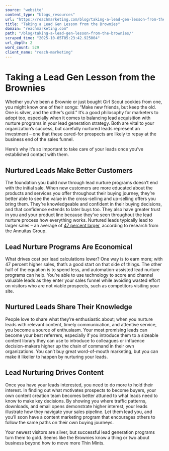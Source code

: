```yaml
---
source: "website"
content_type: "blogs_resources"
url: "https://reachmarketing.com/blog/taking-a-lead-gen-lesson-from-the-brownies/"
title: "Taking a Lead Gen Lesson from the Brownies"
domain: "reachmarketing.com"
path: "/blog/taking-a-lead-gen-lesson-from-the-brownies/"
scraped_time: "2025-10-05T05:23:42.925004"
url_depth: 2
word_count: 529
client_name: "reach-marketing"
---
```


# Taking a Lead Gen Lesson from the Brownies

Whether you’ve been a Brownie or just bought Girl Scout cookies from one, you might know one of their songs: “Make new friends, but keep the old. One is silver, and the other’s gold.” It’s a good philosophy for marketers to adopt too, especially when it comes to balancing lead acquisition with nurture programs in your lead generation strategy. Both are vital to your organization’s success, but carefully nurtured leads represent an investment – one that these cared-for prospects are likely to repay at the business end of the sales funnel.

Here’s why it’s so important to take care of your leads once you’ve established contact with them.

## Nurtured Leads Make Better Customers

The foundation you build now through lead nurture programs doesn’t end with the initial sale. When new customers are more educated about the products and services you offer throughout their buying journey, they’re better able to see the value in the cross-selling and up-selling offers you bring them. They’re knowledgeable and confident in their buying decisions, and that confidence extends to later buys too. They also have greater trust in you and your product line because they’ve seen throughout the lead nurture process how everything works. Nurtured leads typically lead to larger sales – an average of [47 percent larger](https://www.mdprospects.com/blog/detail/2016/06/15/why-do-nurtured-leads-make-47-larger-purchases.html?page=3), according to research from the Annuitas Group.

## Lead Nurture Programs Are Economical

What drives cost per lead calculations lower? One way is to earn more; with 47 percent higher sales, that’s a good start on that side of things. The other half of the equation is to spend less, and automation-assisted lead nurture programs can help. You’re able to use technology to score and channel valuable leads as they enter your sales funnel while avoiding wasted effort on visitors who are not viable prospects, such as competitors visiting your site.

## Nurtured Leads Share Their Knowledge

People love to share what they’re enthusiastic about; when you nurture leads with relevant content, timely communication, and attentive service, you become a source of enthusiasm. Your most promising leads can become your best referrers, especially if you introduce them to a sizeable content library they can use to introduce to colleagues or influence decision-makers higher up the chain of command in their own organizations. You can’t buy great word-of-mouth marketing, but you can make it likelier to happen by nurturing your leads.

## Lead Nurturing Drives Content

Once you have your leads interested, you need to do more to hold their interest. In finding out what motivates prospects to become buyers, your own content creation team becomes better attuned to what leads need to know to make key decisions. By showing you where traffic patterns, downloads, and email opens demonstrate higher interest, your leads illustrate how they navigate your sales pipeline. Let them lead you, and you’ll soon have a content marketing program that encourages others to follow the same paths on their own buying journeys.

Your newest visitors are silver, but successful lead generation programs turn them to gold. Seems like the Brownies know a thing or two about business beyond how to move more Thin Mints.